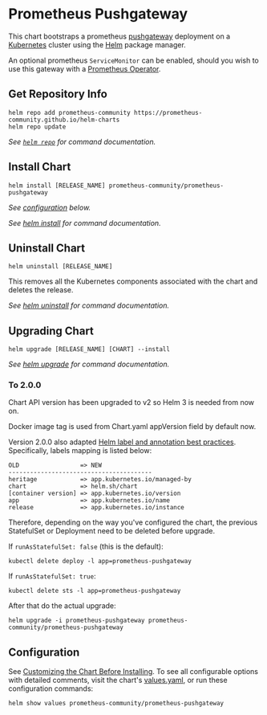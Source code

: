 # Prometheus Pushgateway

This chart bootstraps a prometheus [pushgateway](http://github.com/prometheus/pushgateway) deployment on a [Kubernetes](http://kubernetes.io) cluster using the [Helm](https://helm.sh) package manager.

An optional prometheus `ServiceMonitor` can be enabled, should you wish to use this gateway with a [Prometheus Operator](https://github.com/coreos/prometheus-operator).

## Get Repository Info

```console
helm repo add prometheus-community https://prometheus-community.github.io/helm-charts
helm repo update
```

_See [`helm repo`](https://helm.sh/docs/helm/helm_repo/) for command documentation._

## Install Chart

```console
helm install [RELEASE_NAME] prometheus-community/prometheus-pushgateway
```

_See [configuration](#configuration) below._

_See [helm install](https://helm.sh/docs/helm/helm_install/) for command documentation._

## Uninstall Chart

```console
helm uninstall [RELEASE_NAME]
```

This removes all the Kubernetes components associated with the chart and deletes the release.

_See [helm uninstall](https://helm.sh/docs/helm/helm_uninstall/) for command documentation._

## Upgrading Chart

```console
helm upgrade [RELEASE_NAME] [CHART] --install
```

_See [helm upgrade](https://helm.sh/docs/helm/helm_upgrade/) for command documentation._

### To 2.0.0

Chart API version has been upgraded to v2 so Helm 3 is needed from now on.

Docker image tag is used from Chart.yaml appVersion field by default now.

Version 2.0.0 also adapted [Helm label and annotation best practices](https://helm.sh/docs/chart_best_practices/labels/). Specifically, labels mapping is listed below:

```console
OLD                 => NEW
----------------------------------------
heritage            => app.kubernetes.io/managed-by
chart               => helm.sh/chart
[container version] => app.kubernetes.io/version
app                 => app.kubernetes.io/name
release             => app.kubernetes.io/instance
```

Therefore, depending on the way you've configured the chart, the previous StatefulSet or Deployment need to be deleted before upgrade.

If `runAsStatefulSet: false` (this is the default):

```console
kubectl delete deploy -l app=prometheus-pushgateway
```

If `runAsStatefulSet: true`:

```console
kubectl delete sts -l app=prometheus-pushgateway
```

After that do the actual upgrade:

```console
helm upgrade -i prometheus-pushgateway prometheus-community/prometheus-pushgateway
```

## Configuration

See [Customizing the Chart Before Installing](https://helm.sh/docs/intro/using_helm/#customizing-the-chart-before-installing). To see all configurable options with detailed comments, visit the chart's [values.yaml](./values.yaml), or run these configuration commands:

```console
helm show values prometheus-community/prometheus-pushgateway
```
